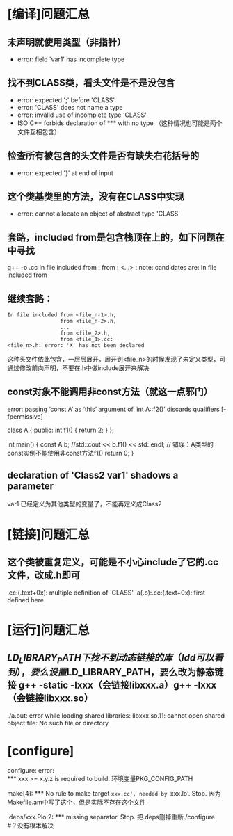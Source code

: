 # [编译]问题汇总

## 未声明就使用类型（非指针）
- error: field 'var1' has incomplete type

## 找不到CLASS类，看头文件是不是没包含

- error: expected ';' before 'CLASS'
- error: 'CLASS' does not name a type
- error: invalid use of incomplete type 'CLASS'
- ISO C++ forbids declaration of *** with no type （这种情况也可能是两个文件互相包含）

##  检查所有被包含的头文件是否有缺失右花括号的
- error: expected '}' at end of input

## 这个类基类里的方法，没有在CLASS中实现
- error: cannot allocate an object of abstract type 'CLASS'




## 套路，included from是包含栈顶在上的，如下问题在<file3>中寻找
g++ -o <xx>.cc
In file included from <file1>:<line1>
				 from <file2>:<line2>
<...>
<file>: note: candidates are:
In file included from <file3>


## 继续套路：
```
In file included from <file_n-1>.h,
                 from <file_n-2>.h,
                 ...
                 from <file_2>.h,
                 from <file_1>.cc:
<file_n>.h: error: 'X' has not been declared
```
这种头文件依此包含，一层层展开，展开到<file_n>的时候发现了未定义类型，可通过修改前向声明，不要在.h中做include展开来解决

## const对象不能调用非const方法（就这一点邪门）
error: passing ‘const A’ as ‘this’ argument of ‘int A::f2()’ discards qualifiers [-fpermissive]

class A
{
public:
    int f1()
    {
        return 2;
    }
};

int main()
{
    const A b;
    //std::cout << b.f1() << std::endl; // 错误：A类型的const实例不能使用非const方法f1()
    return 0;
}
## declaration of 'Class2 var1' shadows a parameter
var1 已经定义为其他类型的变量了，不能再定义成Class2


# [链接]问题汇总

## 这个类被重复定义，可能是不小心include了它的.cc文件，改成.h即可
.cc:(.text+0x): multiple definition of `CLASS'
.a(.o):.cc:(.text+0x): first defined here


# [运行]问题汇总
## $LD_LIBRARY_PATH下找不到动态链接的库（ldd可以看到），要么设置$LD_LIBRARY_PATH，要么改为静态链接 g++ -static -lxxx（会链接libxxx.a）g++ -lxxx（会链接libxxx.so）
./a.out: error while loading shared libraries: libxxx.so.11: cannot open shared object file: No such file or directory

# [configure]
configure: error:  
      *** xxx >= x.y.z is required to build.
环境变量PKG_CONFIG_PATH


make[4]: *** No rule to make target `xxx.cc', needed by `xxx.lo'.  Stop.
因为Makefile.am中写了这个，但是实际不存在这个文件


.deps/xxx.Plo:2: *** missing separator.  Stop.
把.deps删掉重新./configure #？没有根本解决